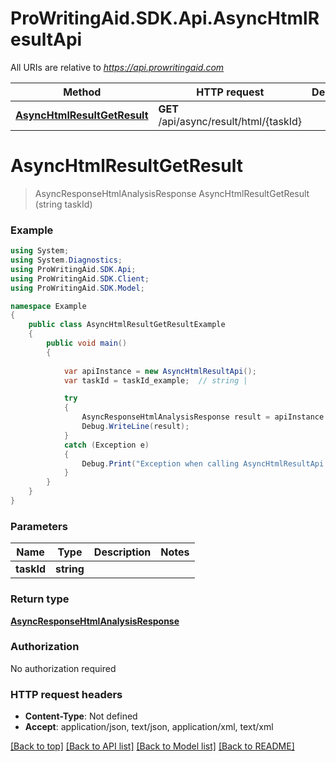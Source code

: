 # ProWritingAid.SDK.Api.AsyncHtmlResultApi

All URIs are relative to *https://api.prowritingaid.com*

Method | HTTP request | Description
------------- | ------------- | -------------
[**AsyncHtmlResultGetResult**](AsyncHtmlResultApi.md#asynchtmlresultgetresult) | **GET** /api/async/result/html/{taskId} | 


<a name="asynchtmlresultgetresult"></a>
# **AsyncHtmlResultGetResult**
> AsyncResponseHtmlAnalysisResponse AsyncHtmlResultGetResult (string taskId)



### Example
```csharp
using System;
using System.Diagnostics;
using ProWritingAid.SDK.Api;
using ProWritingAid.SDK.Client;
using ProWritingAid.SDK.Model;

namespace Example
{
    public class AsyncHtmlResultGetResultExample
    {
        public void main()
        {
            
            var apiInstance = new AsyncHtmlResultApi();
            var taskId = taskId_example;  // string | 

            try
            {
                AsyncResponseHtmlAnalysisResponse result = apiInstance.AsyncHtmlResultGetResult(taskId);
                Debug.WriteLine(result);
            }
            catch (Exception e)
            {
                Debug.Print("Exception when calling AsyncHtmlResultApi.AsyncHtmlResultGetResult: " + e.Message );
            }
        }
    }
}
```

### Parameters

Name | Type | Description  | Notes
------------- | ------------- | ------------- | -------------
 **taskId** | **string**|  | 

### Return type

[**AsyncResponseHtmlAnalysisResponse**](AsyncResponseHtmlAnalysisResponse.md)

### Authorization

No authorization required

### HTTP request headers

 - **Content-Type**: Not defined
 - **Accept**: application/json, text/json, application/xml, text/xml

[[Back to top]](#) [[Back to API list]](../README.md#documentation-for-api-endpoints) [[Back to Model list]](../README.md#documentation-for-models) [[Back to README]](../README.md)

